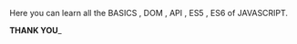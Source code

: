 Here you can learn all the BASICS , DOM , API , ES5 , ES6  of  JAVASCRIPT.

______________________________THANK YOU_______________________________

